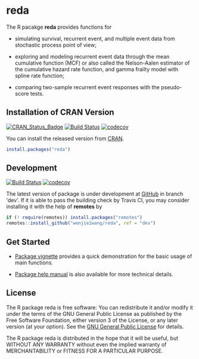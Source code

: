# reda

The R pacakge **reda** provides functions for

- simulating survival, recurrent event, and multiple event data from stochastic
  process point of view;

- exploring and modeling recurrent event data through the mean cumulative
  function (MCF) or also called the Nelson-Aalen estimator of the cumulative
  hazard rate function, and gamma frailty model with spline rate function;

- comparing two-sample recurrent event responses with the pseudo-score tests.


## Installation of CRAN Version

[![CRAN_Status_Badge][r-pkg-badge]][cran-url]
[![Build Status][travis-master]][travis]
[![codecov][codecov-master]][codecov]


You can install the released version from [CRAN][cran-url].

```R
install.packages("reda")
```


## Development

[![Build Status][travis-dev]][travis]
[![codecov][codecov-dev]][codecov]

The latest version of package is under development at [GitHub][github-url] in
branch 'dev'.  If it is able to pass the building check by Travis CI, you may
consider installing it with the help of **remotes** by

```R
if (! require(remotes)) install.packages("remotes")
remotes::install_github("wenjie2wang/reda", ref = "dev")
```


## Get Started

- [Package vignette][vignette] provides a quick demonstration for the basic
  usage of main functions.

- [Package help manual][pdf-manual] is also available for more technical
  details.


## License

The R package reda is free software: You can redistribute it and/or modify it
under the terms of the GNU General Public License as published by the Free
Software Foundation, either version 3 of the License, or any later version (at
your option).  See the [GNU General Public License][gpl-url] for details.

The R package reda is distributed in the hope that it will be useful, but
WITHOUT ANY WARRANTY without even the implied warranty of MERCHANTABILITY or
FITNESS FOR A PARTICULAR PURPOSE.


[r-pkg-badge]: https://www.r-pkg.org/badges/version/reda
[cranlog-badge]: https://cranlogs.r-pkg.org/badges/splines2
[cran-url]: https://CRAN.R-project.org/package=reda
[travis]: https://travis-ci.org/wenjie2wang/reda
[travis-master]: https://travis-ci.org/wenjie2wang/reda.svg?branch=master
[travis-dev]: https://travis-ci.org/wenjie2wang/reda.svg?branch=dev
[github-url]: https://github.com/wenjie2wang/reda
[vignette]: https://wenjie-stat.me/reda/
[pdf-manual]: https://wenjie-stat.me/reda/reda.pdf
[gpl-url]: https://www.gnu.org/licenses/
[codecov]: https://codecov.io/gh/wenjie2wang/reda
[codecov-master]: https://codecov.io/gh/wenjie2wang/reda/branch/master/graph/badge.svg
[codecov-dev]: https://codecov.io/gh/wenjie2wang/reda/branch/dev/graph/badge.svg
